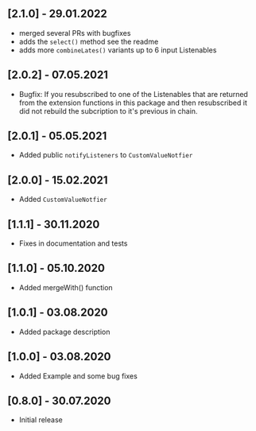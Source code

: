 ## [2.1.0] - 29.01.2022

* merged several PRs with bugfixes
* adds the `select()` method see the readme
* adds more `combineLates()` variants up to 6 input Listenables
## [2.0.2] - 07.05.2021

* Bugfix: If you resubscribed to one of the Listenables that are returned from the extension functions in this package and then resubscribed it did not rebuild the subcription to it's previous in chain.

## [2.0.1] - 05.05.2021

* Added public `notifyListeners` to `CustomValueNotfier` 

## [2.0.0] - 15.02.2021

* Added `CustomValueNotfier` 
## [1.1.1] - 30.11.2020

* Fixes in documentation and tests 
## [1.1.0] - 05.10.2020

* Added mergeWith() function

## [1.0.1] - 03.08.2020

* Added package description

## [1.0.0] - 03.08.2020

* Added Example and some bug fixes

## [0.8.0] - 30.07.2020

* Initial release
